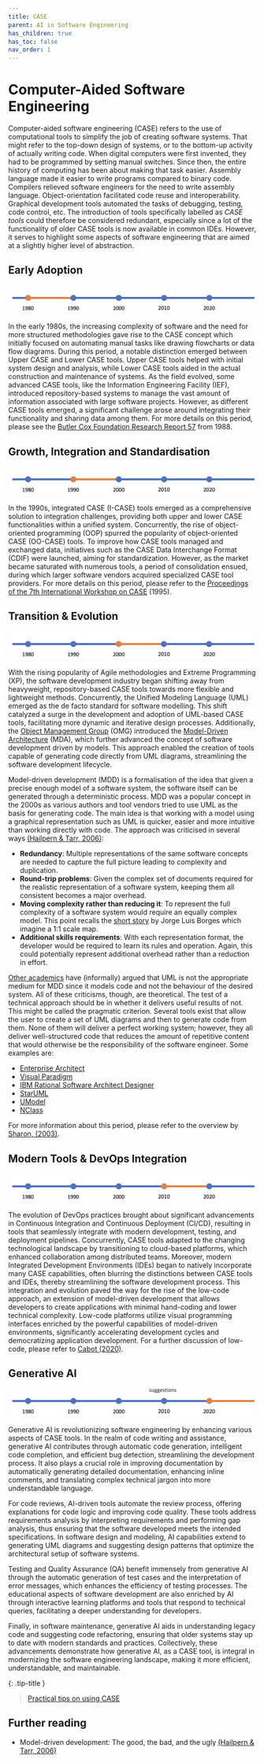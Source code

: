 ```yaml
---
title: CASE
parent: AI in Software Engineering
has_children: true
has_toc: false
nav_order: 1
---
```


# Computer-Aided Software Engineering

Computer-aided software engineering (CASE) refers to the use of computational tools to
simplify the job of creating software systems. That might refer to the top-down design
of systems, or to the bottom-up activity of actually writing code. When digital computers were 
first invented, they had to be programmed by setting manual
switches. Since then, the entire history of computing has been about making that task easier.
Assembly language made it easier to write programs compared to binary code. Compilers
relieved software engineers for the need to write assembly language. Object-orientation
facilitated code reuse and interoperability. Graphical development tools automated the tasks
of debugging, testing, code control, etc. The introduction of tools specifically labelled
as *CASE tools* could therefore be considered redundant, especially since a lot of the
functionality of older CASE tools is now available in common IDEs. However, it serves to
highlight some aspects of software engineering that are aimed at a slightly higher level of
abstraction.

## Early Adoption

![Early CASE adoption](images/case_1980.png)

In the early 1980s, the increasing complexity of software and the need for more structured 
methodologies gave rise to the CASE concept which initially focused on automating manual tasks 
like drawing flowcharts or data flow diagrams. During this period, a notable distinction emerged 
between Upper CASE and Lower CASE tools. Upper CASE tools helped with initial system design and 
analysis, while Lower CASE tools aided in the actual construction and maintenance of systems. As the 
field evolved, some advanced CASE tools, like the Information Engineering Facility (IEF), introduced 
repository-based systems to manage the vast amount of information associated with large software 
projects. However, as different CASE tools emerged, a significant challenge arose around integrating 
their functionality and sharing data among them. For more details on this period, please see the
[Butler Cox Foundation Research Report 57](https://archivesit.org.uk/wp-content/uploads/2021/09/BCF-RRBT-12-1988-Iss1.pdf) 
from 1988. 

## Growth, Integration and Standardisation

![Growth, Integration and Standardisation](images/case_1990.png)

In the 1990s, integrated CASE (I-CASE) tools emerged as a comprehensive solution to integration 
challenges, providing both upper and lower CASE functionalities within a unified system. 
Concurrently, the rise of object-oriented programming (OOP) spurred the popularity of object-oriented 
CASE (OO-CASE) tools. To improve how CASE tools managed and exchanged data, initiatives such as the 
CASE Data Interchange Format (CDIF) were launched, aiming for standardization. However, as the 
market became saturated with numerous tools, a period of consolidation ensued, during which larger 
software vendors acquired specialized CASE tool providers. For more details on this period, please
refer to the 
[Proceedings of the 7th International Workshop on CASE](https://ieeexplore-ieee-org.napier.idm.oclc.org/servlet/opac?punumber=3235) 
(1995).

## Transition & Evolution

![Transition & Evolution](images/case_2000.png)

With the rising popularity of Agile methodologies and Extreme Programming (XP), the software 
development industry began shifting away from heavyweight, repository-based CASE tools towards more 
flexible and lightweight methods. Concurrently, the Unified Modeling Language (UML) emerged as the 
de facto standard for software modelling. This shift catalyzed a surge in the development and 
adoption of UML-based CASE tools, facilitating more dynamic and iterative design processes. 
Additionally, the [Object Management Group](https://www.omg.org/) (OMG) introduced the 
[Model-Driven Architecture](https://www.omg.org/mda/) (MDA), 
which further advanced the concept of software development driven by models. This approach enabled 
the creation of tools capable of generating code directly from UML diagrams, streamlining the software 
development lifecycle. 

Model-driven development (MDD) is a formalisation of the idea that given a precise enough
model of a software system, the software itself can be generated through a deterministic
process. MDD was a popular concept in the 2000s as various authors and tool vendors tried
to use UML as the basis for generating code. The main idea is that working with a model
using a graphical representation such as UML is quicker, easier and more intuitive than
working directly with code. The approach was criticised in several ways
[(Hailpern & Tarr, 2006)](https://doi.org/10.1147/sj.453.0451):

* **Redundancy**: Multiple representations of the same software concepts are needed to
  capture the full picture leading to complexity and duplication.
* **Round-trip problems**: Given the complex set of documents required for the realistic
  representation of a software system, keeping them all consistent becomes a major overhead.
* **Moving complexity rather than reducing it**: To represent the full complexity of a
  software system would require an equally complex model. This point recalls the [short
  story](https://www.sccs.swarthmore.edu/users/08/bblonder/phys120/docs/borges.pdf)
  by Jorge Luis Borges which imagine a 1:1 scale map.
* **Additional skills requirements**: With each representation format, the developer would
  be required to learn its rules and operation. Again, this could potentially represent
  additional overhead rather than a reduction in effort.

[Other academics](https://copyprogramming.com/howto/uml-is-the-worst-thing-to-ever-happen-to-mdd-why)
have (informally) argued that UML is not the appropriate medium for MDD since it models
code and not the behaviour of the desired system. All of these criticisms, though, are
theoretical. The test of a technical approach should be in whether it delivers useful
results of not. This might be called the pragmatic criterion. Several tools exist that
allow the user to create a set of UML diagrams and then to generate code from them. None
of them will deliver a perfect working system; however, they all deliver well-structured
code that reduces the amount of repetitive content that would otherwise be the
responsibility of the software engineer. Some examples are:

* [Enterprise Architect](https://sparxsystems.com/products/ea/index.html)
* [Visual Paradigm](https://www.visual-paradigm.com/)
* [IBM Rational Software Architect Designer](https://www.ibm.com/docs/en/rational-soft-arch/9.7.0?topic=designer-rational-software-architect-product-overview)
* [StarUML](https://staruml.io/)
* [UModel](https://www.altova.com/umodel)
* [NClass](https://github.com/gbaychev/NClass)

For more information about this period, please refer to the overview by
[Sharon, (2003)](https://dl.acm.org/doi/abs/10.5555/1074100.1074241).

## Modern Tools & DevOps Integration

![Modern Tools & DevOps Integration](images/case_2010.png)

The evolution of DevOps practices brought about significant advancements in Continuous Integration 
and Continuous Deployment (CI/CD), resulting in tools that seamlessly integrate with modern 
development, testing, and deployment pipelines. Concurrently, CASE tools adapted to the changing 
technological landscape by transitioning to cloud-based platforms, which enhanced collaboration 
among distributed teams. Moreover, modern Integrated Development Environments (IDEs) began to 
natively incorporate many CASE capabilities, often blurring the distinctions between CASE tools and 
IDEs, thereby streamlining the software development process. This integration and evolution paved 
the way for the rise of the low-code approach, an extension of model-driven development that allows 
developers to create applications with minimal hand-coding and lower technical complexity. Low-code 
platforms utilize visual programming interfaces enriched by the powerful capabilities of model-driven 
environments, significantly accelerating development cycles and democratizing application development.
For a further discussion of low-code, please refer to [Cabot (2020)](https://doi.org/10.1145/3417990.3420210).

## Generative AI

![Generative AI](images/case_2020.png)

Generative AI is revolutionizing software engineering by enhancing various aspects of CASE tools. 
In the realm of code writing and assistance, generative AI contributes through automatic code 
generation, intelligent code completion, and efficient bug detection, streamlining the development 
process. It also plays a crucial role in improving documentation by automatically generating detailed 
documentation, enhancing inline comments, and translating complex technical jargon into more 
understandable language.

For code reviews, AI-driven tools automate the review process, offering explanations for code logic 
and improving code quality. These tools address requirements analysis by interpreting requirements 
and performing gap analysis, thus ensuring that the software developed meets the intended 
specifications. In software design and modeling, AI capabilities extend to generating UML diagrams 
and suggesting design patterns that optimize the architectural setup of software systems.

Testing and Quality Assurance (QA) benefit immensely from generative AI through the automatic 
generation of test cases and the interpretation of error messages, which enhances the efficiency of 
testing processes. The educational aspects of software development are also enriched by AI through 
interactive learning platforms and tools that respond to technical queries, facilitating a deeper 
understanding for developers.

Finally, in software maintenance, generative AI aids in understanding legacy code and suggesting 
code refactoring, ensuring that older systems stay up to date with modern standards and practices. 
Collectively, these advancements demonstrate how generative AI, as a CASE tool, is integral in 
modernizing the software engineering landscape, making it more efficient, understandable, and 
maintainable.

{: .tip-title }
> [<i class="fa-regular fa-lightbulb"></i> Practical tips on using CASE](case_tips)

## Further reading

* Model-driven development: The good, the bad, and the ugly [(Hailpern & Tarr, 2006)](https://doi.org/10.1147/sj.453.0451)
